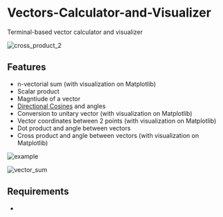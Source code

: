 # Vectors-Calculator-and-Visualizer
Terminal-based vector calculator and visualizer

![cross_product_2](https://user-images.githubusercontent.com/53312754/120088276-771d7e80-c0b4-11eb-853a-240172f95a9d.png)


## Features
<ul>
  <li>n-vectorial sum (with visualization on Matplotlib)</li>
  <li>Scalar product</li>
  <li>Magntiude of a vector</li>
  <li><a href="https://en.wikipedia.org/wiki/Direction_cosine">Directional Cosines</a> and angles</li>
  <li>Conversion to unitary vector (with visualization on Matplotlib)</li>
  <li>Vector coordinates between 2 points (with visualization on Matplotlib)</li>
  <li>Dot product and angle between vectors</li>
  <li>Cross product and angle between vectors (with visualization on Matplotlib)</li>
</ul>

![example](https://user-images.githubusercontent.com/53312754/120088491-86053080-c0b6-11eb-846d-e41036ea26f5.jpg)

![vector_sum](https://user-images.githubusercontent.com/53312754/120088419-f19ace00-c0b5-11eb-90f2-44c1c7031e7e.png)

## Requirements
<ul>
  <li></li>
</ul>
